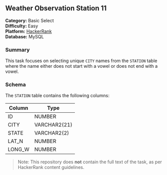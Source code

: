 ## Weather Observation Station 11

**Category:** Basic Select  
**Difficulty:** Easy  
**Platform:** [HackerRank](https://www.hackerrank.com/challenges/weather-observation-station-11/problem)  
**Database:** MySQL

### Summary

This task focuses on selecting unique `CITY` names from the `STATION` table where the name either does not start with a vowel or does not end with a vowel.

### Schema

The `STATION` table contains the following columns:

| Column  | Type           |
|---------|----------------|
| ID      | NUMBER         |
| CITY    | VARCHAR2(21)   |
| STATE   | VARCHAR2(2)    |
| LAT_N   | NUMBER         |
| LONG_W  | NUMBER         |

> Note: This repository does **not** contain the full text of the task, as per HackerRank content guidelines.